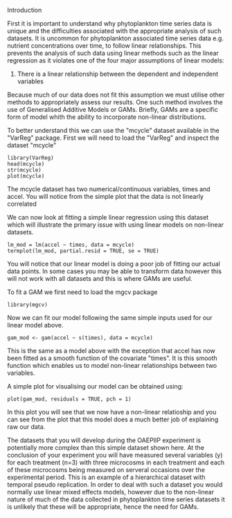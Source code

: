 Introduction

First it is important to understand why phytoplankton time series data is unique and the difficulties associated with the appropriate analysis of such datasets. It is uncommon for phytoplankton associated time series data e.g. nutrient concentrations over time, to follow linear relationships. This prevents the analysis of such data using linear methods such as the linear regression as it violates one of the four major assumptions of linear models:
 
  1. There is a linear relationship between the dependent and independent variables

Because much of our data does not fit this assumption we must utilise other methods to appropriately assess our results. One such method involves the use of Generalised Additive Models or GAMs. Briefly, GAMs are a specific form of model whith the ability to incorporate non-linear distributions.

To better understand this we can use the "mcycle" dataset available in the "VarReg" package. First we will need to load the "VarReg" and inspect the dataset "mcycle"

```{r, eval=TRUE,echo = FALSE}
library(VarReg)
head(mcycle)
str(mcycle)
plot(mcycle)
```
The mcycle dataset has two numerical/continuous variables, times and accel. You will notice from the simple plot that the data is not linearly correlated

We can now look at fitting a simple linear regression using this dataset which will illustrate the primary issue with using linear models on non-linear datasets.

```{r, eval=TRUE,echo = FALSE}
lm_mod = lm(accel ~ times, data = mcycle)
termplot(lm_mod, partial.resid = TRUE, se = TRUE)
```
You will notice that our linear model is doing a poor job of fitting our actual data points. In some cases you may be able to transform data however this will not work with all datasets and this is where GAMs are useful.

To fit a GAM we first need to load the mgcv package

```{r, eval=TRUE,echo = FALSE}
library(mgcv)
```
Now we can fit our model following the same simple inputs used for our linear model above.

```{r, eval=TRUE,echo = FALSE}
gam_mod <- gam(accel ~ s(times), data = mcycle)
```
This is the same as a model above with the exception that accel has now been fitted as a smooth function of the covariate "times". It is this smooth function which enables us to model non-linear relationships between two variables.

A simple plot for visualising our model can be obtained using:
```{r, eval=TRUE,echo = FALSE}
plot(gam_mod, residuals = TRUE, pch = 1)
```
In this plot you will see that we now have a non-linear relatioship and you can see from the plot that this model does a much better job of explaining raw our data.

The datasets that you will develop during the OAEPIIP experiment is potentially more complex than this simple dataset shown here. At the conclusion of your experiment you will have measured several variables (y) for each treatment (n=3) with three microcosms in each treatment and each of these microcosms being measured on serveral occasions over the experimental period.
This is an example of a hierarchical dataset with temporal pseudo replication. In order to deal with such a dataset you would normally use linear mixed effects models, however due to the non-linear nature of much of the data collected in phytoplankton time series datasets it is unlikely that these will be appropriate, hence the need for GAMs.

